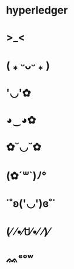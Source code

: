 # hyperledger
# >_<
# ( ⁎ ᵕᴗᵕ ⁎ )
# '◡'✿
# ◕‿◕✿
# ✿˘◡˘✿
# (✿´꒳`)ﾉ°
# ˙˚ʚ('◡')ɞ˚˙
# (⁄ ⁄•⁄ꇴ⁄•⁄ ⁄)⁄
# ᨐᵉᵒʷ
